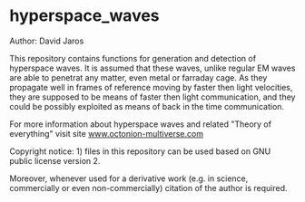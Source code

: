 # hyperspace_waves
Author: David Jaros


This repository contains functions for generation and detection of hyperspace waves. It is assumed that these waves, unlike regular EM waves are able to penetrat any matter, even metal or farraday cage. As they propagate well in frames of reference moving by faster then light velocities, they are supposed to be means of faster then light communication, and they could be possibly exploited as means of back in the time communication.

For more information about hyperspace waves and related "Theory of everything" visit site www.octonion-multiverse.com


Copyright notice: 1) files in this repository can be used based on GNU public license version 2. 

Moreover, whenever used for a derivative work (e.g. in science, commercially or even non-commercially) citation of the author is required.
